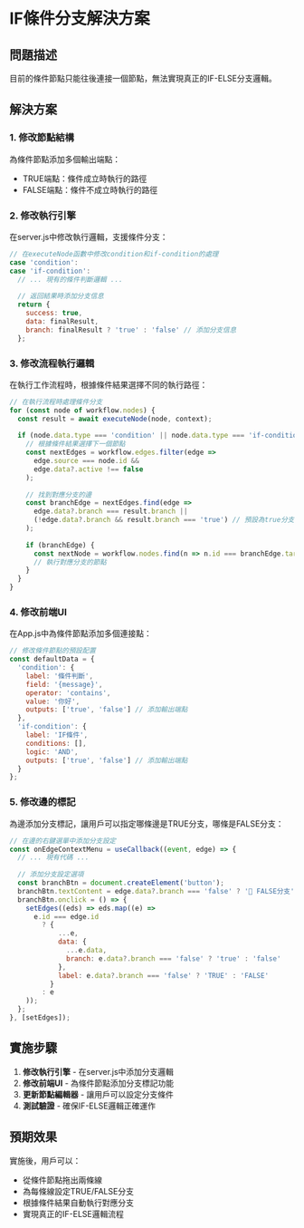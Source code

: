 # IF條件分支解決方案

## 問題描述
目前的條件節點只能往後連接一個節點，無法實現真正的IF-ELSE分支邏輯。

## 解決方案

### 1. 修改節點結構
為條件節點添加多個輸出端點：
- TRUE端點：條件成立時執行的路徑
- FALSE端點：條件不成立時執行的路徑

### 2. 修改執行引擎
在server.js中修改執行邏輯，支援條件分支：

```javascript
// 在executeNode函數中修改condition和if-condition的處理
case 'condition':
case 'if-condition':
  // ... 現有的條件判斷邏輯 ...
  
  // 返回結果時添加分支信息
  return { 
    success: true, 
    data: finalResult,
    branch: finalResult ? 'true' : 'false' // 添加分支信息
  };
```

### 3. 修改流程執行邏輯
在執行工作流程時，根據條件結果選擇不同的執行路徑：

```javascript
// 在執行流程時處理條件分支
for (const node of workflow.nodes) {
  const result = await executeNode(node, context);
  
  if (node.data.type === 'condition' || node.data.type === 'if-condition') {
    // 根據條件結果選擇下一個節點
    const nextEdges = workflow.edges.filter(edge => 
      edge.source === node.id && 
      edge.data?.active !== false
    );
    
    // 找到對應分支的邊
    const branchEdge = nextEdges.find(edge => 
      edge.data?.branch === result.branch || 
      (!edge.data?.branch && result.branch === 'true') // 預設為true分支
    );
    
    if (branchEdge) {
      const nextNode = workflow.nodes.find(n => n.id === branchEdge.target);
      // 執行對應分支的節點
    }
  }
}
```

### 4. 修改前端UI
在App.js中為條件節點添加多個連接點：

```javascript
// 修改條件節點的預設配置
const defaultData = {
  'condition': { 
    label: '條件判斷', 
    field: '{message}', 
    operator: 'contains', 
    value: '你好',
    outputs: ['true', 'false'] // 添加輸出端點
  },
  'if-condition': {
    label: 'IF條件',
    conditions: [],
    logic: 'AND',
    outputs: ['true', 'false'] // 添加輸出端點
  }
};
```

### 5. 修改邊的標記
為邊添加分支標記，讓用戶可以指定哪條邊是TRUE分支，哪條是FALSE分支：

```javascript
// 在邊的右鍵選單中添加分支設定
const onEdgeContextMenu = useCallback((event, edge) => {
  // ... 現有代碼 ...
  
  // 添加分支設定選項
  const branchBtn = document.createElement('button');
  branchBtn.textContent = edge.data?.branch === 'false' ? '🔴 FALSE分支' : '🟢 TRUE分支';
  branchBtn.onclick = () => {
    setEdges((eds) => eds.map((e) => 
      e.id === edge.id 
        ? { 
            ...e, 
            data: { 
              ...e.data, 
              branch: e.data?.branch === 'false' ? 'true' : 'false' 
            },
            label: e.data?.branch === 'false' ? 'TRUE' : 'FALSE'
          }
        : e
    ));
  };
}, [setEdges]);
```

## 實施步驟

1. **修改執行引擎** - 在server.js中添加分支邏輯
2. **修改前端UI** - 為條件節點添加分支標記功能
3. **更新節點編輯器** - 讓用戶可以設定分支條件
4. **測試驗證** - 確保IF-ELSE邏輯正確運作

## 預期效果

實施後，用戶可以：
- 從條件節點拖出兩條線
- 為每條線設定TRUE/FALSE分支
- 根據條件結果自動執行對應分支
- 實現真正的IF-ELSE邏輯流程